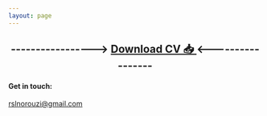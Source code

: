 ```yaml
---
layout: page 
---
```


<h2 style="text-align:center;"> -----------------> <a href="../sources/CV/rasoul_norouzi_cv.pdf"> Download CV 📥 </a> <----------------- </h2>


#### Get in touch: 
rslnorouzi@gmail.com  
